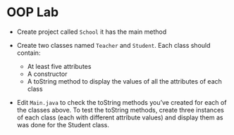 # OOP Lab 

* Create project called `School` it has the main method 

* Create two classes named `Teacher` and `Student`. Each class should contain:
    * At least five attributes
    * A constructor
    * A toString method to display the values of all the attributes of each class

* Edit `Main.java` to check the toString methods you’ve created for each of the classes above. To test the toString methods, create three instances of each class (each with different attribute values) and display them as was done for the Student class.


